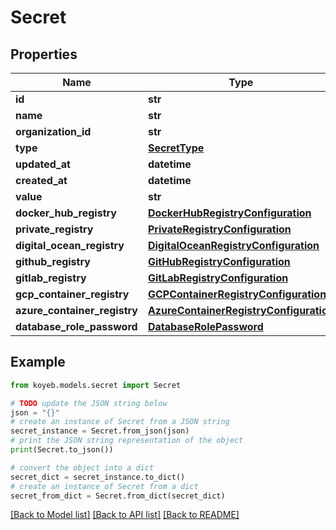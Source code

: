 # Secret


## Properties

Name | Type | Description | Notes
------------ | ------------- | ------------- | -------------
**id** | **str** |  | [optional] 
**name** | **str** |  | [optional] 
**organization_id** | **str** |  | [optional] 
**type** | [**SecretType**](SecretType.md) |  | [optional] 
**updated_at** | **datetime** |  | [optional] 
**created_at** | **datetime** |  | [optional] 
**value** | **str** |  | [optional] 
**docker_hub_registry** | [**DockerHubRegistryConfiguration**](DockerHubRegistryConfiguration.md) |  | [optional] 
**private_registry** | [**PrivateRegistryConfiguration**](PrivateRegistryConfiguration.md) |  | [optional] 
**digital_ocean_registry** | [**DigitalOceanRegistryConfiguration**](DigitalOceanRegistryConfiguration.md) |  | [optional] 
**github_registry** | [**GitHubRegistryConfiguration**](GitHubRegistryConfiguration.md) |  | [optional] 
**gitlab_registry** | [**GitLabRegistryConfiguration**](GitLabRegistryConfiguration.md) |  | [optional] 
**gcp_container_registry** | [**GCPContainerRegistryConfiguration**](GCPContainerRegistryConfiguration.md) |  | [optional] 
**azure_container_registry** | [**AzureContainerRegistryConfiguration**](AzureContainerRegistryConfiguration.md) |  | [optional] 
**database_role_password** | [**DatabaseRolePassword**](DatabaseRolePassword.md) |  | [optional] 

## Example

```python
from koyeb.models.secret import Secret

# TODO update the JSON string below
json = "{}"
# create an instance of Secret from a JSON string
secret_instance = Secret.from_json(json)
# print the JSON string representation of the object
print(Secret.to_json())

# convert the object into a dict
secret_dict = secret_instance.to_dict()
# create an instance of Secret from a dict
secret_from_dict = Secret.from_dict(secret_dict)
```
[[Back to Model list]](../README.md#documentation-for-models) [[Back to API list]](../README.md#documentation-for-api-endpoints) [[Back to README]](../README.md)


